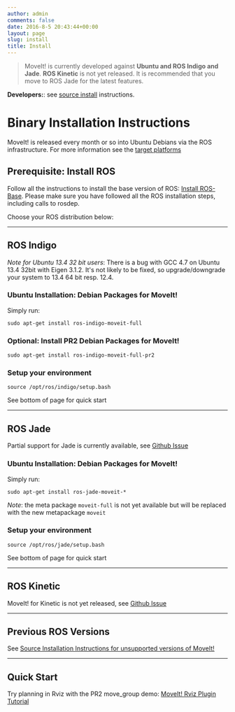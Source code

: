 ```yaml
---
author: admin
comments: false
date: 2016-8-5 20:43:44+00:00
layout: page
slug: install
title: Install
---
```


> MoveIt! is currently developed against **Ubuntu and ROS Indigo and Jade**. **ROS Kinetic** is not yet released. It is recommended that you move to ROS Jade for the latest features.

**Developers:**: see [source install](source_install.html) instructions.

# Binary Installation Instructions

MoveIt! is released every month or so into Ubuntu Debians via the ROS infrastructure. For more information see the [target platforms](http://www.ros.org/reps/rep-0003.html)

## Prerequisite: Install ROS

Follow all the instructions to install the base version of ROS: [Install ROS-Base](http://wiki.ros.org/indigo/Installation/Ubuntu). Please make sure you have followed all the ROS installation steps, including calls to rosdep.

Choose your ROS distribution below:

* * *

## ROS Indigo

*Note for Ubuntu 13.4 32 bit users*: There is a bug with GCC 4.7 on Ubuntu 13.4 32bit with Eigen 3.1.2. It's not likely to be fixed, so upgrade/downgrade your system to 13.4 64 bit resp. 12.4.

### Ubuntu Installation: Debian Packages for MoveIt!

Simply run:

    sudo apt-get install ros-indigo-moveit-full

### Optional: Install PR2 Debian Packages for MoveIt!

    sudo apt-get install ros-indigo-moveit-full-pr2

### Setup your environment

    source /opt/ros/indigo/setup.bash

See bottom of page for quick start

* * *

## ROS Jade

Partial support for Jade is currently available, see [Github Issue](https://github.com/ros-planning/moveit/issues/22)

### Ubuntu Installation: Debian Packages for MoveIt!

Simply run:

    sudo apt-get install ros-jade-moveit-*

*Note*: the meta package ``moveit-full`` is not yet available but will be replaced with the new metapackage ``moveit``

### Setup your environment

    source /opt/ros/jade/setup.bash

See bottom of page for quick start

* * *

## ROS Kinetic

MoveIt! for Kinetic is not yet released, see [Github Issue](https://github.com/ros-planning/moveit/issues/18)

* * *

## Previous ROS Versions

See [Source Installation Instructions for unsupported versions of MoveIt!](deprecated)

* * *

## Quick Start

Try planning in Rviz with the PR2 move_group demo: [MoveIt! Rviz Plugin Tutorial](http://docs.ros.org/indigo/api/moveit_ros_visualization/html/doc/tutorial.html)
